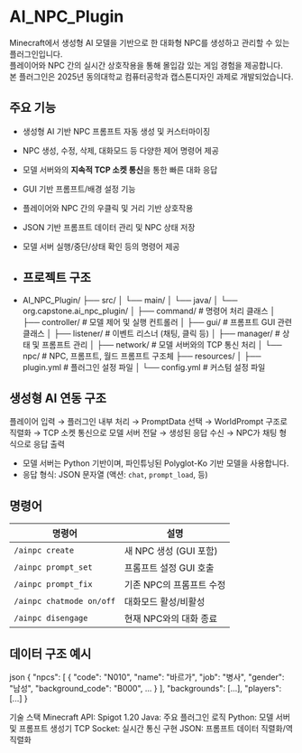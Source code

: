 # AI_NPC_Plugin
Minecraft에서 생성형 AI 모델을 기반으로 한 대화형 NPC를 생성하고 관리할 수 있는 플러그인입니다.  
플레이어와 NPC 간의 실시간 상호작용을 통해 몰입감 있는 게임 경험을 제공합니다.  
본 플러그인은 2025년 동의대학교 컴퓨터공학과 캡스톤디자인 과제로 개발되었습니다.

## 주요 기능
- 생성형 AI 기반 NPC 프롬프트 자동 생성 및 커스터마이징
- NPC 생성, 수정, 삭제, 대화모드 등 다양한 제어 명령어 제공
- 모델 서버와의 **지속적 TCP 소켓 통신**을 통한 빠른 대화 응답
- GUI 기반 프롬프트/배경 설정 기능
- 플레이어와 NPC 간의 우클릭 및 거리 기반 상호작용
- JSON 기반 프롬프트 데이터 관리 및 NPC 상태 저장
- 모델 서버 실행/중단/상태 확인 등의 명령어 제공

- ## 프로젝트 구조
- AI_NPC_Plugin/
├── src/
│ └── main/
│ └── java/
│ └── org.capstone.ai_npc_plugin/
│ ├── command/ # 명령어 처리 클래스
│ ├── controller/ # 모델 제어 및 실행 컨트롤러
│ ├── gui/ # 프롬프트 GUI 관련 클래스
│ ├── listener/ # 이벤트 리스너 (채팅, 클릭 등)
│ ├── manager/ # 상태 및 프롬프트 관리
│ ├── network/ # 모델 서버와의 TCP 통신 처리
│ └── npc/ # NPC, 프롬프트, 월드 프롬프트 구조체
├── resources/
│ ├── plugin.yml # 플러그인 설정 파일
│ └── config.yml # 커스텀 설정 파일

## 생성형 AI 연동 구조
플레이어 입력 → 플러그인 내부 처리
→ PromptData 선택 → WorldPrompt 구조로 직렬화
→ TCP 소켓 통신으로 모델 서버 전달
→ 생성된 응답 수신 → NPC가 채팅 형식으로 응답 출력
- 모델 서버는 Python 기반이며, 파인튜닝된 Polyglot-Ko 기반 모델을 사용합니다.
- 응답 형식: JSON 문자열 (액션: `chat`, `prompt_load`, 등)

## 명령어
|          명령어          |          설명           |
|--------------------------|--------------------------|
| `/ainpc create`          | 새 NPC 생성 (GUI 포함)   |
| `/ainpc prompt_set`      | 프롬프트 설정 GUI 호출   |
| `/ainpc prompt_fix`      | 기존 NPC의 프롬프트 수정 |
| `/ainpc chatmode on/off` | 대화모드 활성/비활성     |
| `/ainpc disengage`       | 현재 NPC와의 대화 종료   |

## 데이터 구조 예시
json
{
  "npcs": [
    {
      "code": "N010",
      "name": "바르가",
      "job": "병사",
      "gender": "남성",
      "background_code": "B000",
      ...
    }
],
  "backgrounds": [...],
  "players": [...]
}

기술 스택
Minecraft API: Spigot 1.20
Java: 주요 플러그인 로직
Python: 모델 서버 및 프롬프트 생성기
TCP Socket: 실시간 통신 구현
JSON: 프롬프트 데이터 직렬화/역직렬화
